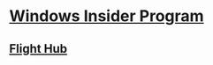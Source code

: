 # [Windows Insider Program](https://docs.microsoft.com/en-us/windows-insider/)
## [Flight Hub](index.md)

